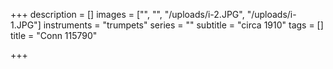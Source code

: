 +++
description = []
images = ["", "", "/uploads/i-2.JPG", "/uploads/i-1.JPG"]
instruments = "trumpets"
series = ""
subtitle = "circa 1910"
tags = []
title = "Conn 115790"

+++
